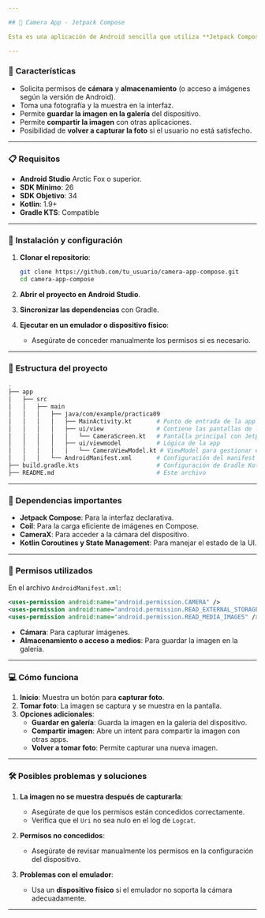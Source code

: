 ```yaml
---

## 📸 Camera App - Jetpack Compose

Esta es una aplicación de Android sencilla que utiliza **Jetpack Compose** y **Kotlin** para capturar, guardar y compartir imágenes desde la cámara del dispositivo. La app maneja permisos de cámara y almacenamiento y permite al usuario visualizar la imagen tomada en la interfaz, así como compartirla o guardarla en la galería.

---
```


### 🎯 **Características**

- Solicita permisos de **cámara** y **almacenamiento** (o acceso a imágenes según la versión de Android).
- Toma una fotografía y la muestra en la interfaz.
- Permite **guardar la imagen en la galería** del dispositivo.
- Permite **compartir la imagen** con otras aplicaciones.
- Posibilidad de **volver a capturar la foto** si el usuario no está satisfecho.

---

### 📋 **Requisitos**

- **Android Studio** Arctic Fox o superior.
- **SDK Mínimo**: 26
- **SDK Objetivo**: 34
- **Kotlin**: 1.9+
- **Gradle KTS**: Compatible

---

### 🚀 **Instalación y configuración**

1. **Clonar el repositorio**:

   ```bash
   git clone https://github.com/tu_usuario/camera-app-compose.git
   cd camera-app-compose
   ```

2. **Abrir el proyecto en Android Studio**.

3. **Sincronizar las dependencias** con Gradle.

4. **Ejecutar en un emulador o dispositivo físico**:
   - Asegúrate de conceder manualmente los permisos si es necesario.

---

### 📂 **Estructura del proyecto**

```bash
.
├── app
│   ├── src
│   │   ├── main
│   │   │   ├── java/com/example/practica09
│   │   │   │   ├── MainActivity.kt       # Punto de entrada de la app
│   │   │   │   ├── ui/view               # Contiene las pantallas de la UI
│   │   │   │   │   └── CameraScreen.kt   # Pantalla principal con Jetpack Compose
│   │   │   │   ├── ui/viewmodel          # Lógica de la app
│   │   │   │   │   └── CameraViewModel.kt # ViewModel para gestionar el estado
│   │   │   └── AndroidManifest.xml       # Configuración del manifest y permisos
├── build.gradle.kts                      # Configuración de Gradle Kotlin Script
├── README.md                             # Este archivo
```

---

### 🔧 **Dependencias importantes**

- **Jetpack Compose**: Para la interfaz declarativa.
- **Coil**: Para la carga eficiente de imágenes en Compose.
- **CameraX**: Para acceder a la cámara del dispositivo.
- **Kotlin Coroutines y State Management**: Para manejar el estado de la UI.

---

### 📱 **Permisos utilizados**

En el archivo `AndroidManifest.xml`:

```xml
<uses-permission android:name="android.permission.CAMERA" />
<uses-permission android:name="android.permission.READ_EXTERNAL_STORAGE" />
<uses-permission android:name="android.permission.READ_MEDIA_IMAGES" />
```

- **Cámara**: Para capturar imágenes.
- **Almacenamiento o acceso a medios**: Para guardar la imagen en la galería.

---

### 💻 **Cómo funciona**

1. **Inicio**: Muestra un botón para **capturar foto**.
2. **Tomar foto**: La imagen se captura y se muestra en la pantalla.
3. **Opciones adicionales**:
   - **Guardar en galería**: Guarda la imagen en la galería del dispositivo.
   - **Compartir imagen**: Abre un intent para compartir la imagen con otras apps.
   - **Volver a tomar foto**: Permite capturar una nueva imagen.

---

### 🛠️ **Posibles problemas y soluciones**

1. **La imagen no se muestra después de capturarla**:
   - Asegúrate de que los permisos están concedidos correctamente.
   - Verifica que el `Uri` no sea nulo en el log de `Logcat`.

2. **Permisos no concedidos**:
   - Asegúrate de revisar manualmente los permisos en la configuración del dispositivo.

3. **Problemas con el emulador**:
   - Usa un **dispositivo físico** si el emulador no soporta la cámara adecuadamente.

---
